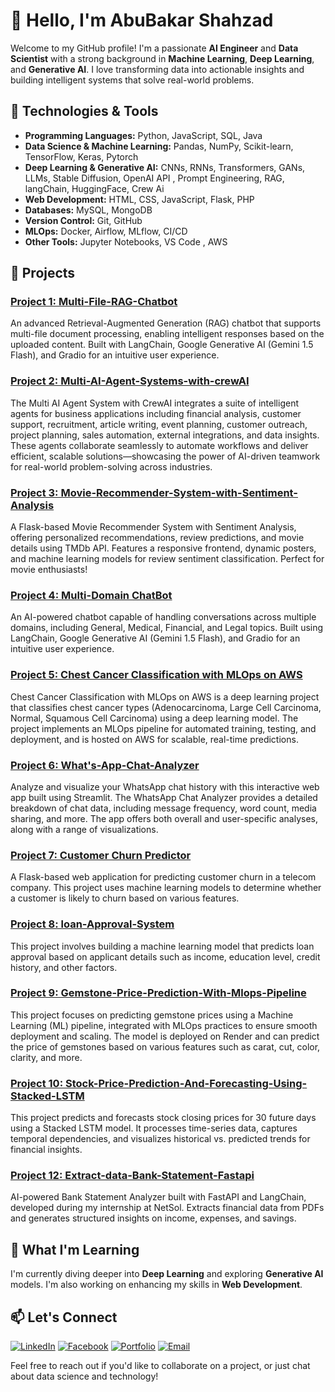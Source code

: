 # 👋 Hello, I'm AbuBakar Shahzad  

Welcome to my GitHub profile! I'm a passionate **AI Engineer** and **Data Scientist** with a strong background in **Machine Learning**, **Deep Learning**, and **Generative AI**. I love transforming data into actionable insights and building intelligent systems that solve real-world problems.  

## 🔧 Technologies & Tools  

- **Programming Languages:** Python, JavaScript, SQL, Java  
- **Data Science & Machine Learning:** Pandas, NumPy, Scikit-learn, TensorFlow, Keras, Pytorch 
- **Deep Learning & Generative AI:** CNNs, RNNs, Transformers, GANs, LLMs, Stable Diffusion, OpenAI API , Prompt Engineering, RAG, langChain, HuggingFace, Crew Ai
- **Web Development:** HTML, CSS, JavaScript, Flask, PHP 
- **Databases:** MySQL, MongoDB
- **Version Control:** Git, GitHub  
- **MLOps:** Docker, Airflow, MLflow, CI/CD  
- **Other Tools:** Jupyter Notebooks, VS Code , AWS  


## 🚀 Projects

### [Project 1: Multi-File-RAG-Chatbot](https://github.com/Abu-bakar56/Multi-File-RAG-Chatbot) 
An advanced Retrieval-Augmented Generation (RAG) chatbot that supports multi-file document processing, enabling intelligent responses based on the uploaded content. Built with LangChain, Google Generative AI (Gemini 1.5 Flash), and Gradio for an intuitive user experience.

### [Project 2: Multi-AI-Agent-Systems-with-crewAI](https://github.com/Abu-bakar56/Multi-AI-Agent-Systems-with-crewAI) 
The Multi AI Agent System with CrewAI integrates a suite of intelligent agents for business applications including financial analysis, customer support, recruitment, article writing, event planning, customer outreach, project planning, sales automation, external integrations, and data insights. These agents collaborate seamlessly to automate workflows and deliver efficient, scalable solutions—showcasing the power of AI-driven teamwork for real-world problem-solving across industries.

### [Project 3: Movie-Recommender-System-with-Sentiment-Analysis](https://github.com/Abu-bakar56/Movie-Recommender-System-with-Sentiment-Analysis) 
A Flask-based Movie Recommender System with Sentiment Analysis, offering personalized recommendations, review predictions, and movie details using TMDb API. Features a responsive frontend, dynamic posters, and machine learning models for review sentiment classification. Perfect for movie enthusiasts!

### [Project 4: Multi-Domain ChatBot](https://github.com/Abu-bakar56/Multi-Domain-ChatBot) 
An AI-powered chatbot capable of handling conversations across multiple domains, including General, Medical, Financial, and Legal topics. Built using LangChain, Google Generative AI (Gemini 1.5 Flash), and Gradio for an intuitive user experience.

### [Project 5: Chest Cancer Classification with MLOps on AWS](https://github.com/Abu-bakar56/Chest-Cancer-Classification-with-Mlops) 

Chest Cancer Classification with MLOps on AWS  is a deep learning project that classifies chest cancer types (Adenocarcinoma, Large Cell Carcinoma, Normal, Squamous Cell Carcinoma) using a deep learning model. The project implements an MLOps pipeline for automated training, testing, and deployment, and is hosted on AWS for scalable, real-time predictions.

### [Project 6: What's-App-Chat-Analyzer](https://github.com/Abu-bakar56/What-s-App-Chat-Analyzer) 
Analyze and visualize your WhatsApp chat history with this interactive web app built using Streamlit. The WhatsApp Chat Analyzer provides a detailed breakdown of chat data, including message frequency, word count, media sharing, and more. The app offers both overall and user-specific analyses, along with a range of visualizations.

### [Project 7: Customer Churn Predictor](https://github.com/Abu-bakar56/Customer-Churn-Predictor)
A Flask-based web application for predicting customer churn in a telecom company. This project uses machine learning models to determine whether a customer is likely to churn based on various features.

### [Project 8: loan-Approval-System](https://github.com/Abu-bakar56/loan-Approval-System)
This project involves building a machine learning model that predicts loan approval based on applicant details such as income, education level, credit history, and other factors.

### [Project 9: Gemstone-Price-Prediction-With-Mlops-Pipeline](https://github.com/Abu-bakar56/Gemstone-Price-Prediction-With-Mlops-Pipeline) 
This project focuses on predicting gemstone prices using a Machine Learning (ML) pipeline, integrated with MLOps practices to ensure smooth deployment and scaling. The model is deployed on Render and can predict the price of gemstones based on various features such as carat, cut, color, clarity, and more.

### [Project 10: Stock-Price-Prediction-And-Forecasting-Using-Stacked-LSTM](https://github.com/Abu-bakar56/Stock-Price-Prediction-And-Forecasting-Using-Stacked-LSTM) 
This project predicts and forecasts stock closing prices for 30 future days using a Stacked LSTM model. It processes time-series data, captures temporal dependencies, and visualizes historical vs. predicted trends for financial insights.

### [Project 12: Extract-data-Bank-Statement-Fastapi](https://github.com/Abu-bakar56/Bank-Statement-Fast-api) 
AI-powered Bank Statement Analyzer built with FastAPI and LangChain, developed during my internship at NetSol. Extracts financial data from PDFs and generates structured insights on income, expenses, and savings.


## 🌱 What I'm Learning

I'm currently diving deeper into **Deep Learning** and exploring **Generative AI** models. I'm also working on enhancing my skills in **Web Development**.

## 📫 Let's Connect
[![LinkedIn](https://img.shields.io/badge/LinkedIn-Connect-blue)](https://www.linkedin.com/in/abubakar-shahzad-24a84a315)
[![Facebook](https://img.shields.io/badge/Facebook-Follow-blue)](https://www.facebook.com/abubakar.mirza.9237)
[![Portfolio](https://img.shields.io/badge/Portfolio-Visit-orange)](https://abubakar56.vercel.app/)
[![Email](https://img.shields.io/badge/Email-Contact-red)](abubakarshahzad730@gmail.com)

Feel free to reach out if you'd like to collaborate on a project, or just chat about data science and technology!


